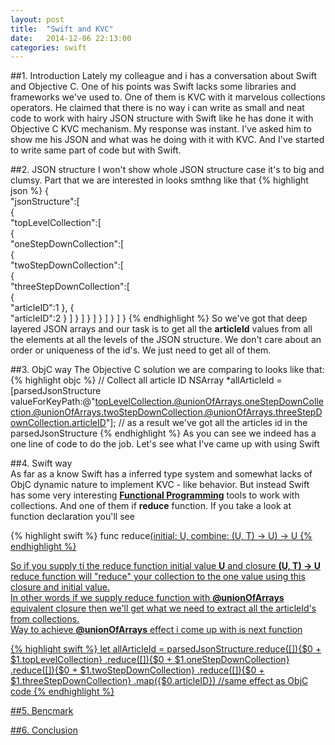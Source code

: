```yaml
---
layout: post
title:  "Swift and KVC"
date:   2014-12-06 22:13:00
categories: swift
---
```

##1. Introduction
Lately my colleague and i has a conversation about Swift and Objective C. One of his points was Swift lacks some libraries and frameworks we've used to. One of them is KVC with it marvelous collections operators. He claimed that there is no way i can write as small and neat code to work with hairy JSON structure with Swift like he has done it with Objective C KVC mechanism. My response was instant. I've asked him to show me his JSON and what was he doing with it with KVC. And I've started to write same part of code but with Swift.  

##2. JSON structure
I won't show whole JSON structure case it's to big and clumsy. Part that we are interested in looks smthng like that
 {% highlight json %}
{  
    "jsonStructure":[  
        {  
            "topLevelCollection":[  
                {  
                    "oneStepDownCollection":[  
                        {  
                            "twoStepDownCollection":[  
                                {  
                                    "threeStepDownCollection":[  
                                        {  
                                            "articleID":1
                                        },
                                        {  
                                            "articleID":2
                                        }
                                    ]
                                }
                            ]
                        }
                    ]
                }
            ]
        }
    ]
}
 {% endhighlight %}
So we've got that deep layered JSON arrays and our task is to get all the **articleId** values from all the elements at all the levels of the JSON structure. We don't care about an order or uniqueness of the id's. We just need to get all of them.

##3. ObjC way 
The Objective C solution we are comparing to looks like that:
{% highlight objc %}
// Collect all article ID
NSArray *allArticleId = [parsedJsonStructure valueForKeyPath:@"topLevelCollection.@unionOfArrays.oneStepDownCollection.@unionOfArrays.twoStepDownCollection.@unionOfArrays.threeStepDownCollection.articleID"];
// as a result we've got all the articles id in the parsedJsonStructure
{% endhighlight %}
As you can see we indeed has a one line of code to do the job. 
Let's see what I've came up with using Swift
 
##4. Swift way  
As far as a know Swift has a inferred type system and somewhat lacks of ObjC dynamic nature to implement KVC - like behavior. But instead Swift has some very interesting [**Functional Programming**](http://www.raywenderlich.com/82599/swift-functional-programming-tutorial) tools to work with collections. And one of them if **reduce** function. If you take a look at function declaration you'll see
 
 {% highlight swift %}
 func reduce<U>(initial: U, combine: (U, T) -> U) -> U
 {% endhighlight %}

 So if you supply ti the reduce function initial value **U** and closure **(U, T) -> U** reduce function will "reduce" your collection to the one value using this closure and initial value.  
 In other words if we supply reduce function with **@unionOfArrays** equivalent closure then we'll get what we need to extract all the articleId's from collections.  
 Way to achieve **@unionOfArrays** effect i come up with is next function

 {% highlight swift %}
 let allArticleId = parsedJsonStructure.reduce([]){$0 + $1.topLevelCollection}
				.reduce([]){$0 + $1.oneStepDownCollection}
				.reduce([]){$0 + $1.twoStepDownCollection}
                                .reduce([]){$0 + $1.threeStepDownCollection}
				.map({$0.articleID})
 //same effect as ObjC code
 {% endhighlight %}

##5. Bencmark  

##6. Conclusion  

